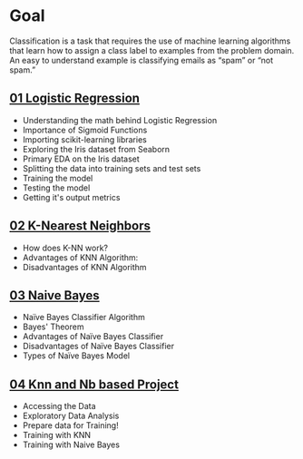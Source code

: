 # Goal

Classification is a task that requires the use of machine learning algorithms that learn how to assign a class label to examples from the problem domain. An easy to understand example is classifying emails as “spam” or “not spam.”

## [01 Logistic Regression](01_Logistic-Regression)

- Understanding the math behind Logistic Regression
- Importance of Sigmoid Functions
- Importing scikit-learning libraries
- Exploring the Iris dataset from Seaborn
- Primary EDA on the Iris dataset
- Splitting the data into training sets and test sets
- Training the model
- Testing the model
- Getting it's output metrics

## [02 K-Nearest Neighbors](02_K-Nearest%20Neighbour%20(KNN))

- How does K-NN work?
- Advantages of KNN Algorithm:
- Disadvantages of KNN Algorithm

## [03 Naive Bayes](03_Naive%20Bayes)

- Naïve Bayes Classifier Algorithm
- Bayes' Theorem
- Advantages of Naïve Bayes Classifier
- Disadvantages of Naïve Bayes Classifier
- Types of Naïve Bayes Model

##  [04 Knn and Nb based Project](04_Knn_Nb_Project) 

- Accessing the Data
- Exploratory Data Analysis
- Prepare data for Training!
- Training with KNN
- Training with Naive Bayes




